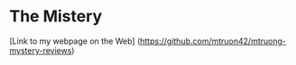 # The Mistery

[Link to my webpage on the Web] (https://github.com/mtruon42/mtruong-mystery-reviews)
